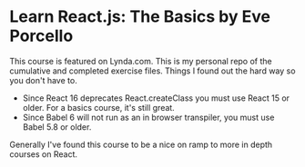 # Learn React.js: The Basics by Eve Porcello

This course is featured on Lynda.com.  This is my personal repo of the cumulative and completed exercise files.  Things I found out the hard way so you don't have to.  

* Since React 16 deprecates React.createClass you must use React 15 or older.  For a basics course, it's still great.
* Since Babel 6 will not run as an in browser transpiler, you must use Babel 5.8 or older.  

Generally I've found this course to be a nice on ramp to more in depth courses on React.
